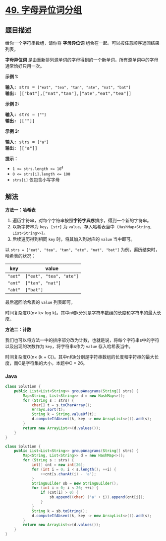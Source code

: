 # [49. 字母异位词分组](https://leetcode.cn/problems/group-anagrams)

## 题目描述

<p>给你一个字符串数组，请你将 <strong>字母异位词</strong> 组合在一起。可以按任意顺序返回结果列表。</p>

<p><strong>字母异位词</strong> 是由重新排列源单词的字母得到的一个新单词，所有源单词中的字母通常恰好只用一次。</p>

<p><strong>示例 1:</strong></p>

<pre>
<strong>输入:</strong> strs = <code>["eat", "tea", "tan", "ate", "nat", "bat"]</code>
<strong>输出: </strong>[["bat"],["nat","tan"],["ate","eat","tea"]]</pre>

<p><strong>示例 2:</strong></p>

<pre>
<strong>输入:</strong> strs = <code>[""]</code>
<strong>输出: </strong>[[""]]
</pre>

<p><strong>示例 3:</strong></p>

<pre>
<strong>输入:</strong> strs = <code>["a"]</code>
<strong>输出: </strong>[["a"]]</pre>

<p><strong>提示：</strong></p>

<ul>
	<li><code>1 &lt;= strs.length &lt;= 10<sup>4</sup></code></li>
	<li><code>0 &lt;= strs[i].length &lt;= 100</code></li>
	<li><code>strs[i]</code>&nbsp;仅包含小写字母</li>
</ul>

## 解法

**方法一：哈希表**

1. 遍历字符串，对每个字符串按照**字符字典序**排序，得到一个新的字符串。
2. 以新字符串为 `key`，`[str]` 为 `value`，存入哈希表当中（`HashMap<String, List<String>>`）。
3. 后续遍历得到相同 `key` 时，将其加入到对应的 `value` 当中即可。

以 `strs = ["eat", "tea", "tan", "ate", "nat", "bat"]` 为例，遍历结束时，哈希表的状况：

| key     | value                   |
| ------- | ----------------------- |
| `"aet"` | `["eat", "tea", "ate"]` |
| `"ant"` | `["tan", "nat"] `       |
| `"abt"` | `["bat"] `              |

最后返回哈希表的 `value` 列表即可。

时间复杂度O(n× k× log k)。其中n和k分别是字符串数组的长度和字符串的最大长度。

**方法二：计数**

我们也可以将方法一中的排序部分改为计数，也就是说，将每个字符串s中的字符以及出现的次数作为 `key`，将字符串s作为 `value` 存入哈希表当中。

时间复杂度O(n× (k + C))。其中n和k分别是字符串数组的长度和字符串的最大长度，而C是字符集的大小，本题中C = 26。

### **Java**

```java
class Solution {
    public List<List<String>> groupAnagrams(String[] strs) {
        Map<String, List<String>> d = new HashMap<>();
        for (String s : strs) {
            char[] t = s.toCharArray();
            Arrays.sort(t);
            String k = String.valueOf(t);
            d.computeIfAbsent(k, key -> new ArrayList<>()).add(s);
        }
        return new ArrayList<>(d.values());
    }
}
```

```java
class Solution {
    public List<List<String>> groupAnagrams(String[] strs) {
        Map<String, List<String>> d = new HashMap<>();
        for (String s : strs) {
            int[] cnt = new int[26];
            for (int i = 0; i < s.length(); ++i) {
                ++cnt[s.charAt(i) - 'a'];
            }
            StringBuilder sb = new StringBuilder();
            for (int i = 0; i < 26; ++i) {
                if (cnt[i] > 0) {
                    sb.append((char) ('a' + i)).append(cnt[i]);
                }
            }
            String k = sb.toString();
            d.computeIfAbsent(k, key -> new ArrayList<>()).add(s);
        }
        return new ArrayList<>(d.values());
    }
}
```
